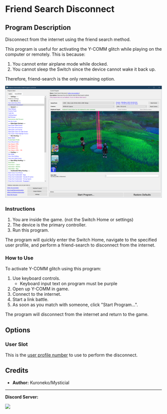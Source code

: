 # Friend Search Disconnect

## Program Description

Disconnect from the internet using the friend search method.

This program is useful for activating the Y-COMM glitch while playing on the computer or remotely. This is because:
1. You cannot enter airplane mode while docked.
2. You cannot sleep the Switch since the device cannot wake it back up.

Therefore, friend-search is the only remaining option.

<img src="images/FriendSearchDisconnect-0.png">

### Instructions

1. You are inside the game. (not the Switch Home or settings)
2. The device is the primary controller.
3. Run this program.

The program will quickly enter the Switch Home, navigate to the specified user profile, and perform a friend-search to disconnect from the internet.

### How to Use

To activate Y-COMM glitch using this program:

1. Use keyboard controls.
   - Keyboard input text on program must be purple
2. Open up Y-COMM in game.
3. Connect to the internet.
4. Start a link battle.
5. As soon as you match with someone, click "Start Program...".

The program will disconnect from the internet and return to the game.

## Options

### User Slot

This is the [user profile number](https://github.com/PokemonAutomation/Microcontroller/blob/master/Wiki/Programs/NintendoSwitch/UserSlotNumber.md) to use to perform the disconnect.


## Credits

- **Author:** Kuroneko/Mysticial


<hr>

**Discord Server:** 

[<img src="https://canary.discordapp.com/api/guilds/695809740428673034/widget.png?style=banner2">](https://discord.gg/cQ4gWxN)


